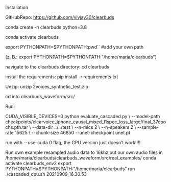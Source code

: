 Installation

GitHubRepo: https://github.com/vivjay30/clearbuds

conda create -n clearbuds python=3.8

conda activate clearbuds

export PYTHONPATH=$PYTHONPATH:pwd`` #add your own path

(z. B.: export PYTHONPATH=$PYTHONPATH:"/home/maria/clearbuds")

navigate to the clearbuds directory: cd clearbuds

install the requirements: pip install -r requirements.txt

Unzip: unzip 2voices_synthetic_test.zip

cd into clearbuds_waveform/src/

Run:

CUDA\_VISIBLE\_DEVICES=0 python evaluate\_cascaded.py \\ --model-path checkpoints/clearvoice\_iphone\_causal\_mixed\_l1spec\_loss\_large/final\_37epochs.pth.tar \\ --data-dir ../../test \\ --n-mics 2 \\ --n-speakers 2 \\ --sample-rate 15625 \\ --chunk-size 46850 --unet-checkpoint unet.pt

run with --use-cuda 0 flag, the GPU version just doesn’t work!!!!

Run own example
resampled audio data to 16khz
put our own audio files in /home/maria/clearbuds/clearbuds_waveform/src/real_examples/
conda activate clearbuds_env2
export PYTHONPATH=$PYTHONPATH:"/home/maria/clearbuds”
run ./cascaded_cpu.sh 20210909_16.30.53